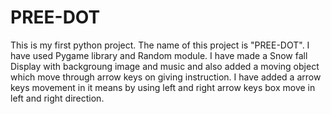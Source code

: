 # PREE-DOT
This is my first python project.
The name of this project is "PREE-DOT".
I have used Pygame library and Random module.
I have made a Snow fall Display with backgroung image and music and also added a moving object which move through arrow keys on giving instruction. 
I have added a arrow keys movement in it means by using left and right arrow keys box move in left and right direction.

